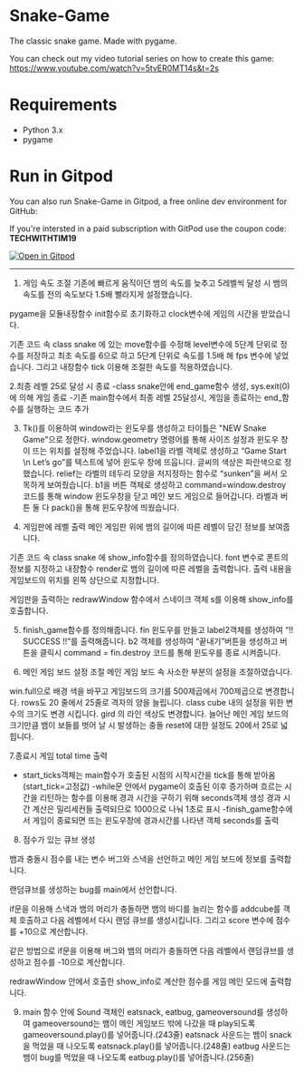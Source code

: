 # Snake-Game
The classic snake game. Made with pygame.

You can check out my video tutorial series on how to create this game: https://www.youtube.com/watch?v=5tvER0MT14s&t=2s

# Requirements
- Python 3.x
- pygame

# Run in Gitpod

You can also run Snake-Game in Gitpod, a free online dev environment for GitHub:

If you're intersted in a paid subscription with GitPod use the coupon code: **TECHWITHTIM19**

[![Open in Gitpod](https://gitpod.io/button/open-in-gitpod.svg)](https://gitpod.io/#https://github.com/techwithtim/Snake-Game/blob/master/snake.py)



------------------------------------------




1. 게임 속도 조절
기존에 빠르게 움직이던 뱀의 속도를 늦추고 5레벨씩 달성 시 
뱀의 속도를 전의 속도보다 1.5배 빨라지게 설정했습니다.

pygame을 모듈내장함수 init함수로 초기화하고
clock변수에 게임의 시간을 받았습니다.

기존 코드 속 class snake 에 있는 move함수를 수정해
level변수에 5단계 단위로 정수를 저장하고
최초 속도를 6으로 하고 5단계 단위로 속도를 1.5배 해 fps 변수에 넣었습니다.
그리고 내장함수 tick 이용해 조절한 속도를 적용하였습니다. 


2.최종 레벨 25로 달성 시 종료
-class snake안에 end_game함수 생성, sys.exit(0)에 의해 게임 종료
-기존 main함수에서 최종 레벨 25달성시, 게임을 종료하는 end_함수를 실행하는 코드 추가


3. Tk()를 이용하여 window라는 윈도우를 생성하고 타이틀은 "NEW Snake Game"으로 정한다. window.geometry 명령어를 통해 사이즈 설정과 윈도우 창이 뜨는 위치를 설정해 주었습니다. 
label1을 라벨 객체로 생성하고 “Game Start \n Let’s go”를 텍스트에 넣어 윈도우 창에 뜨웁니다. 글씨의 색상은 파란색으로 정했습니다.  relief는 라벨의 테두리 모양을 저지정하는 함수로 “sunken”을 써서 오목하게 보여줬습니다.
b1을 버튼 객체로 생성하고  command=window.destroy 코드를 통해 window 윈도우창을 닫고 메인 보드 게임으로 들어갑니다.
라벨과 버튼 둘 다 pack()을 통해 윈도우창에 띄웠습니다.


4. 게임판에 레벨 출력
메인 게임판 위에 뱀의 길이에 따른 레벨이 담긴 정보를 보여줍니다.

기존 코드 속 class snake 에 show_info함수를 정의하였습니다.
font 변수로 폰트의 정보를 지정하고 
내장함수 render로 뱀의 길이에 따른 레벨을 출력합니다.
출력 내용을 게임보드의 위치를 왼쪽 상단으로 지정합니다.

게임판을 출력하는 redrawWindow 함수에서
스네이크 객체 s를 이용해 show_info를 호출합니다.


5. finish_game함수를 정의해줍니다.
fin 윈도우를 만들고 label2객체를 생성하여 “!! SUCCESS !!”를 출력해줍니다.
b2 객체를 생성하여 “끝내기”버튼을 생성하고 버튼을 클릭시 command = fin.destroy 코드를 통해 윈도우를 종료 시켜줍니다.


6. 메인 게임 보드 설정 조절
메인 게임 보드 속 사소한 부분의 설정을 조절하였습니다.

win.full으로 배경 색을 바꾸고 
게임보드의 크기를 500제곱에서 700제곱으로 변경합니다.
rows도 20 줄에서 25줄로 격자의 양을 늘립니다.
class cube 내의 설정을 위한 변수의 크기도 변경 시킵니다.
gird 의 라인 색상도 변경합니다.
늘어난 메인 게임 보드의 크기만큼 뱀이 보들를 벗어 날 시 
발생하는 충돌 reset에 대한 설정도 20에서 25로 넓힙니다.


7.종료시 게임 total time 출력
- start_ticks객체는 main함수가 호출된 시점의 시작시간을 tick를 통해 받아옴(start_tick=고정값)
-while문 안에서  pygame이 호출된 이후 증가하며 흐르는 시간을 리턴하는 함수를 이용해 경과 시간을 구하기 위해 seconds객체 생성
경과 시간 계산은 밀리세컨들 출력되므로 1000으로 나눠 1초로 표시
-finish_game함수에서 게임이 종료되면 뜨는 윈도우창에 경과시간를 나타낸 객체 seconds를 출력


8. 점수가 있는 큐브 생성

뱀과 충돌시 점수를 내는 변수 버그와 스낵을 선언하고
메인 게임 보드에 정보를 출력합니다.

랜덤큐브를 생성하는 bug를 main에서 선언합니다.

if문을 이용해 스낵과 뱀의 머리가 충돌하면
뱀의 바디를 늘리는 함수를 addcube를 객체 호출하고
다음 레벨에서 다시 랜덤 큐브를 생성시킵니다.
그리고 score 변수에 점수를 +10으로 계산합니다.

같은 방법으로 if문을 이용해 버그와 뱀의 머리가 충돌하면
다음 레벨에서 랜덤큐브를 생성하고 점수를 -10으로 계산합니다.

redrawWindow 안에서 호출한 show_info로 
계산한 점수를 게임 메인 모드에 출력합니다.


9. main 함수 안에 Sound 객체인 eatsnack, eatbug, gameoversound를 생성하여
gameoversound는 뱀이 메인 게임보드 밖에 나갔을 때 play되도록 gameoversound.play()를 넣어줍니다.(243줄)
eatsnack 사운드는 뱀이 snack을 먹었을 때 나오도록 eatsnack.play()를 넣어줍니다.(248줄)
eatbug 사운드는 뱀이 bug를 먹었을 때 나오도록 eatbug.play()를 넣어줍니다.(256줄)

